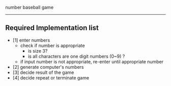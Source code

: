 number baseball game

---

## Required Implementation list

- [1] enter numbers
  - check if number is appropriate
    - is size 3?
    - is all characters are one digit numbers (0~9) ?
  - if input number is not appropriate, re-enter until appropriate number
- [2] generate computer's numbers
- [3] decide result of the game
- [4] decide repeat or terminate game